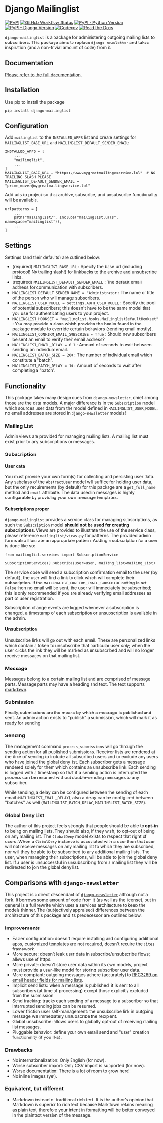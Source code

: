 Django Mailinglist
===================
[![PyPI](https://img.shields.io/pypi/v/django-mailinglist?color=156741&logo=python&logoColor=ffffff&style=for-the-badge)](https://pypi.org/project/django-mailinglist/)
[![GitHub Workflow Status](https://img.shields.io/github/actions/workflow/status/thismatters/django-mailinglist/test.yml?branch=main&color=156741&label=CI&logo=github&style=for-the-badge)](https://github.com/thismatters/django-mailinglist/actions)
[![PyPI - Python Version](https://img.shields.io/pypi/pyversions/django-mailinglist?color=156741&logo=python&logoColor=white&style=for-the-badge)](https://pypi.org/project/django-mailinglist/)
[![PyPI - Django Version](https://img.shields.io/pypi/djversions/django-mailinglist?color=156741&logo=django&logoColor=ffffff&style=for-the-badge)](https://pypi.org/project/django-mailinglist/)
[![Codecov](https://img.shields.io/codecov/c/github/thismatters/django-mailinglist?color=156741&logo=codecov&logoColor=ffffff&style=for-the-badge)](https://codecov.io/gh/thismatters/django-mailinglist)
[![Read the Docs](https://img.shields.io/readthedocs/django-mailinglist?color=156741&logo=readthedocs&logoColor=ffffff&style=for-the-badge)](https://django-mailinglist.readthedocs.io/en/latest/)


`django-mailinglist` is a package for administering outgoing mailing lists to subscribers. This package aims to replace `django-newsletter` and takes inspiration (and a non-trivial amount of code) from it.

## Documentation

[Please refer to the full documentation](https://django-mailinglist.readthedocs.io/en/latest/).

## Installation

Use pip to install the package

```
pip install django-mailinglist
```

## Configuration

Add `mailinglist` to the `INSTALLED_APPS` list and create settings for `MAILINGLIST_BASE_URL` and `MAILINGLIST_DEFAULT_SENDER_EMAIL`:

```
INSTALLED_APPS = [
    ...
    "mailinglist",
    ...
]
MAILINGLIST_BASE_URL = "https://www.mygreatmailingeservice.lol"  # NO TRAILING SLASH PLEASE
MAILINGLIST_DEFAULT_SENDER_EMAIL = "prime_mover@mygreatmailingservice.lol"
```

Add urls to project so that archive, subscribe, and unsubscribe functionality will be available.

```
urlpatterns = [
    ...
    path("mailinglist/", include("mailinglist.urls", namespace="mailinglist")),
    ...
]
```


## Settings

Settings (and their defaults) are outlined below:

* (required) `MAILINGLIST_BASE_URL` : Specify the base url (including protocol! No trailing slash!) for linkbacks to the archive and unsubscribe links.
* (required) `MAILINGLIST_DEFAULT_SENDER_EMAIL` : The default email address for communication with subscribers.
* `MAILINGLIST_DEFAULT_SENDER_NAME = "Administrator` : The name or title of the person who will manage subscribers.
* `MAILINGLIST_USER_MODEL = settings.AUTH_USER_MODEL` : Specify the pool of potential subscribers; this doesn't have to be the same model that you use for authenticating users to your project.
* `MAILINGLIST_HOOKSET = "mailinglist.hooks.MailinglistDefaultHookset"` : You may provide a class which provides the hooks found in the package module to override certain behaviors (sending email mostly).
* `MAILINGLIST_CONFIRM_EMAIL_SUBSCRIBE = True` : Should new subscribers be sent an email to verify their email address?
* `MAILINGLIST_EMAIL_DELAY = 0.1` : Amount of seconds to wait between sending an individual email.
* `MAILINGLIST_BATCH_SIZE = 200` : The number of individual email which constitute a "batch".
* `MAILINGLIST_BATCH_DELAY = 10` : Amount of seconds to wait after completing a "batch".

## Functionality

This package takes many design cues from `django-newsletter`, chief among those are the data models. A major difference is in the `Subscription` model which sources user data from the model defined in `MAILINGLIST_USER_MODEL`, no email addresses are stored in `django-newsletter` models!

### Mailing List

Admin views are provided for managing mailing lists.
A mailing list must exist prior to any subscriptions or messages.

### Subscription

#### User data

You must provide your own form(s) for collecting and persisting user data.
Any subclass of the `AbstractUser` model will suffice for holding user data, but the only requirements (by default) for this package are a `get_full_name` method and `email` attribute.
The data used in messages is highly configurable by providing your own message templates.

#### Subscriptions proper

`django-mailinglist` provides a service class for managing subscriptions, as such the `Subscription` model **should not be used for creating subscriptions**.
Views are provided to illustrate the use of the service class, please reference `mailinglist/views.py` for patterns.
The provided admin forms also illustrate an appropriate pattern.
Adding a subscription for a user is done like so:
```
from mailinglist.services import SubscriptionService

SubscriptionService().subscribe(user=user, mailing_list=mailing_list)
```

The service code will send a subscription confirmation email to the user (by default), the user will find a link to click which will complete their subscription.
If the `MAILINGLIST_CONFIRM_EMAIL_SUBSCRIBE` setting is set `False` then no email will be sent, the user will immediately be subscribed; this is only recommended if you are already verifying email addresses as part of user registration.

Subscription change events are logged whenever a subscription is changed, a timestamp of each subscription or unsubscription is available in the admin.

#### Unsubscription

Unsubscribe links will go out with each email. These are personalized links which contain a token to unsubscribe that particular user _only_; when the user clicks the link they will be marked as unsubscribed and will no longer receive messages on that mailing list.

### Message

Messages belong to a certain mailing list and are comprised of message parts.
Message parts may have a heading and text.
The text supports [markdown](https://www.markdownguide.org/).


### Submission

Finally, submissions are the means by which a message is published and sent. An admin action exists to "publish" a submission, which will mark it as ready for sending

### Sending

The management command `process_submissions` will go through the sending action for all published submissions. Receiver lists are rendered at the time of sending to include all subscribed users and to exclude any users who have joined the global deny list. Each subscriber gets a message rendered solely for them which contains an unsubscribe link. Each sending is logged with a timestamp so that if a sending action is interrupted the process can be resumed without double-sending messages to any subscriber.

While sending, a delay can be configured between the sending of each email (`MAILINGLIST_EMAIL_DELAY`), also a delay can be configured between "batches" as well (`MAILINGLIST_BATCH_DELAY`, `MAILINGLIST_BATCH_SIZE`).

### Global Deny List

The author of this project feels strongly that people should be able to **opt-in** to being on mailing lists. They should also, if they wish, to opt-out of being on any mailing list. The `GlobalDeny` model exists to respect that right of users. When a `GlobalDeny` instance is associated with a user then that user will not receive messages on any mailing list to which they are subscribed, nor will they be able to be subscribed to any additional mailing lists. The user, when managing their subscriptions, will be able to join the global deny list. If a user is unsuccessful in unsubscribing from a mailing list they will be redirected to join the global deny list.

## Comparisons with `django-newsletter`

This project is a direct descendant of [`django-newsletter`](https://github.com/jazzband/django-newsletter) although not a fork. It borrows some amount of code from it (as well as the license), but in general is a full rewrite which uses a services architecture to keep the models thinner. The (subjectively appraised) differences between the architecture of this package and its predecessor are outlined below.

### Improvements

* Easier configuration: doesn't require installing and configuring additional apps, customized templates are not required, doesn't require the `sites` framework.
* More secure: doesn't leak user data in subscribe/unsubscribe flows; allows use of https.
* More private: doesn't store user data within its own models, project must provide a `User`-like model for storing subscriber user data.
* More compliant: outgoing messages adhere (accurately) to [RFC3269 on email header fields for mailing lists](https://datatracker.ietf.org/doc/html/rfc2369).
* Implicit send lists: when a message is published, it is sent to all subscribers (at time of processing) except those explicitly excluded from the submission.
* Send tracking: tracks each sending of a message to a subscriber so that interrupted sending jobs can be resumed.
* Lower friction user self-management: the unsubscribe link in outgoing message will immediately unsubscribe the recipient.
* Global unsubscribe: allows users to globally opt-out of receiving mailing list messages.
* Pluggable behavior: define your own email send and "user" creation functionality (if you like).

### Drawbacks

* No internationalization: Only English (for now).
* Worse subscriber import: Only CSV import is supported (for now).
* Worse documentation: There is a lot of room to grow here!
* No inline images (yet).

### Equivalent, but different

* Markdown instead of traditional rich text. It is the author's opinion that Markdown is superior to rich text because Markdown retains meaning as plain text, therefore your intent in formatting will be better conveyed in the plaintext version of the message.
